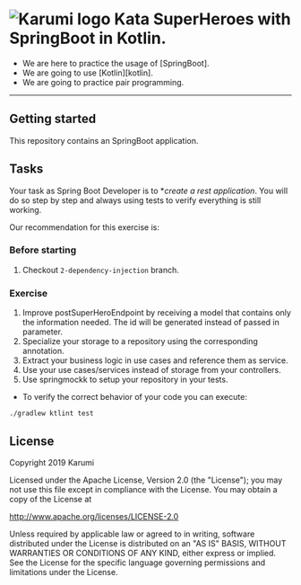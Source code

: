 # ![Karumi logo][karumilogo] Kata SuperHeroes with SpringBoot in Kotlin.

- We are here to practice the usage of [SpringBoot].
- We are going to use [Kotlin][kotlin].
- We are going to practice pair programming.

---

## Getting started

This repository contains an SpringBoot application.

## Tasks

Your task as Spring Boot Developer is to **create a rest application*. You will do so step by step and always using tests to verify everything is still working.

Our recommendation for this exercise is:

### Before starting
  1. Checkout `2-dependency-injection` branch.

### Exercise
  1. Improve postSuperHeroEndpoint by receiving a model that contains only the information needed. The id will be generated instead of passed in parameter.
  2. Specialize your storage to a repository using the corresponding annotation.
  3. Extract your business logic in use cases and reference them as service.
  4. Use your use cases/services instead of storage from your controllers.
  5. Use springmockk to setup your repository in your tests.

- To verify the correct behavior of your code you can execute:

```shell
./gradlew ktlint test
```

## License

Copyright 2019 Karumi

Licensed under the Apache License, Version 2.0 (the "License");
you may not use this file except in compliance with the License.
You may obtain a copy of the License at

  http://www.apache.org/licenses/LICENSE-2.0

Unless required by applicable law or agreed to in writing, software
distributed under the License is distributed on an "AS IS" BASIS,
WITHOUT WARRANTIES OR CONDITIONS OF ANY KIND, either express or implied.
See the License for the specific language governing permissions and
limitations under the License.

[karumilogo]: https://cloud.githubusercontent.com/assets/858090/11626547/e5a1dc66-9ce3-11e5-908d-537e07e82090.png
